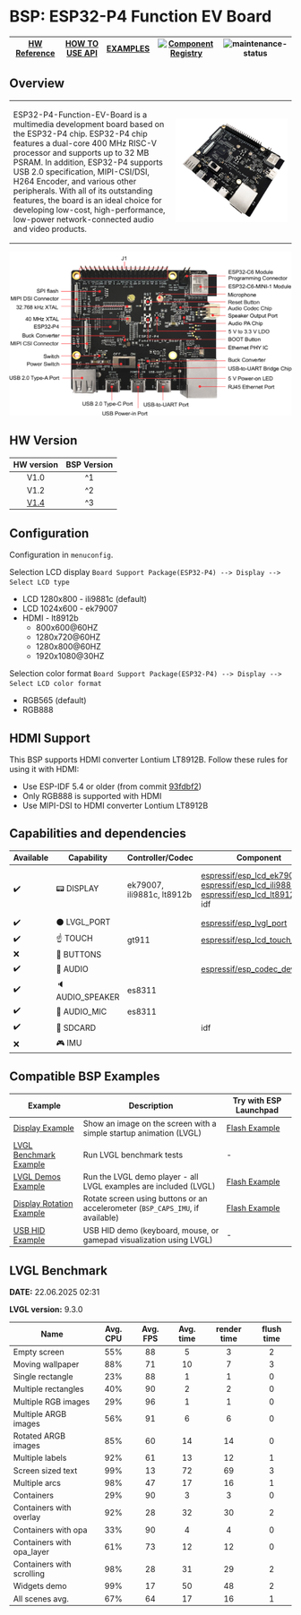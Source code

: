 # BSP: ESP32-P4 Function EV Board

| [HW Reference](https://docs.espressif.com/projects/esp-dev-kits/en/latest/esp32p4/esp32-p4-function-ev-board/user_guide.html) | [HOW TO USE API](API.md) | [EXAMPLES](#compatible-bsp-examples) | [![Component Registry](https://components.espressif.com/components/espressif/esp32_p4_function_ev_board/badge.svg)](https://components.espressif.com/components/espressif/esp32_p4_function_ev_board) | ![maintenance-status](https://img.shields.io/badge/maintenance-actively--developed-brightgreen.svg) |
| --- | --- | --- | --- | -- |

## Overview

<table>
<tr><td>

ESP32-P4-Function-EV-Board is a multimedia development board based on the ESP32-P4 chip. ESP32-P4 chip features a dual-core 400 MHz RISC-V processor and supports up to 32 MB PSRAM. In addition, ESP32-P4 supports USB 2.0 specification, MIPI-CSI/DSI, H264 Encoder, and various other peripherals. With all of its outstanding features, the board is an ideal choice for developing low-cost, high-performance, low-power network-connected audio and video products.

</td><td width="200">
  <img src="doc/esp32_p4_function_ev_board.webp">
</td></tr>
</table>

![](doc/esp32-p4-function-ev-board-annotated-photo-front.png)

## HW Version

| HW version | BSP Version |
| :--------: | :---------: |
|    V1.0    |      ^1     |
|    V1.2    |      ^2     |
|    [V1.4](https://docs.espressif.com/projects/esp-dev-kits/en/latest/esp32p4/esp32-p4-function-ev-board/user_guide.html)    |      ^3     |

## Configuration

Configuration in `menuconfig`.

Selection LCD display `Board Support Package(ESP32-P4) --> Display --> Select LCD type`
- LCD 1280x800 - ili9881c (default)
- LCD 1024x600 - ek79007
- HDMI - lt8912b
    - 800x600@60HZ
    - 1280x720@60HZ
    - 1280x800@60HZ
    - 1920x1080@30HZ

Selection color format `Board Support Package(ESP32-P4) --> Display --> Select LCD color format`
- RGB565 (default)
- RGB888

## HDMI Support

This BSP supports HDMI converter Lontium LT8912B. Follow these rules for using it with HDMI:
- Use ESP-IDF 5.4 or older (from commit [93fdbf2](https://github.com/espressif/esp-idf/commit/93fdbf25b3ea7e44d1f519ed61050847dcc8a076))
- Only RGB888 is supported with HDMI
- Use MIPI-DSI to HDMI converter Lontium LT8912B

## Capabilities and dependencies

<div align="center">
<!-- START_DEPENDENCIES -->

|     Available    |       Capability       |     Controller/Codec     |                                                                                                                                                         Component                                                                                                                                                        |                 Version                |
|------------------|------------------------|--------------------------|--------------------------------------------------------------------------------------------------------------------------------------------------------------------------------------------------------------------------------------------------------------------------------------------------------------------------|----------------------------------------|
|:heavy_check_mark:|     :pager: DISPLAY    |ek79007, ili9881c, lt8912b|[espressif/esp_lcd_ek79007](https://components.espressif.com/components/espressif/esp_lcd_ek79007)<br/>[espressif/esp_lcd_ili9881c](https://components.espressif.com/components/espressif/esp_lcd_ili9881c)<br/>[espressif/esp_lcd_lt8912b](https://components.espressif.com/components/espressif/esp_lcd_lt8912b)<br/>idf|1.*<br/>1.*<br/>>=0.1.1,<1.0.0<br/>>=5.3|
|:heavy_check_mark:|:black_circle: LVGL_PORT|                          |                                                                                                              [espressif/esp_lvgl_port](https://components.espressif.com/components/espressif/esp_lvgl_port)                                                                                                              |                   ^2                   |
|:heavy_check_mark:|    :point_up: TOUCH    |           gt911          |                                                                                                        [espressif/esp_lcd_touch_gt911](https://components.espressif.com/components/espressif/esp_lcd_touch_gt911)                                                                                                        |                   ^1                   |
|        :x:       | :radio_button: BUTTONS |                          |                                                                                                                                                                                                                                                                                                                          |                                        |
|:heavy_check_mark:|  :musical_note: AUDIO  |                          |                                                                                                              [espressif/esp_codec_dev](https://components.espressif.com/components/espressif/esp_codec_dev)                                                                                                              |                  1.2.*                 |
|:heavy_check_mark:| :speaker: AUDIO_SPEAKER|          es8311          |                                                                                                                                                                                                                                                                                                                          |                                        |
|:heavy_check_mark:| :microphone: AUDIO_MIC |          es8311          |                                                                                                                                                                                                                                                                                                                          |                                        |
|:heavy_check_mark:|  :floppy_disk: SDCARD  |                          |                                                                                                                                                            idf                                                                                                                                                           |                  >=5.3                 |
|        :x:       |    :video_game: IMU    |                          |                                                                                                                                                                                                                                                                                                                          |                                        |

<!-- END_DEPENDENCIES -->
</div>

## Compatible BSP Examples

<div align="center">
<!-- START_EXAMPLES -->

| Example | Description | Try with ESP Launchpad |
| ------- | ----------- | ---------------------- |
| [Display Example](https://github.com/espressif/esp-bsp/tree/master/examples/display) | Show an image on the screen with a simple startup animation (LVGL) | [Flash Example](https://espressif.github.io/esp-launchpad/?flashConfigURL=https://espressif.github.io/esp-bsp/config.toml&app=display) |
| [LVGL Benchmark Example](https://github.com/espressif/esp-bsp/tree/master/examples/display_lvgl_benchmark) | Run LVGL benchmark tests | - |
| [LVGL Demos Example](https://github.com/espressif/esp-bsp/tree/master/examples/display_lvgl_demos) | Run the LVGL demo player - all LVGL examples are included (LVGL) | [Flash Example](https://espressif.github.io/esp-launchpad/?flashConfigURL=https://espressif.github.io/esp-bsp/config.toml&app=display_lvgl_demo) |
| [Display Rotation Example](https://github.com/espressif/esp-bsp/tree/master/examples/display_rotation) | Rotate screen using buttons or an accelerometer (`BSP_CAPS_IMU`, if available) | [Flash Example](https://espressif.github.io/esp-launchpad/?flashConfigURL=https://espressif.github.io/esp-bsp/config.toml&app=display_rotation) |
| [USB HID Example](https://github.com/espressif/esp-bsp/tree/master/examples/display_usb_hid) | USB HID demo (keyboard, mouse, or gamepad visualization using LVGL) | - |

<!-- END_EXAMPLES -->
</div>

<!-- START_BENCHMARK -->

## LVGL Benchmark

**DATE:** 22.06.2025 02:31

**LVGL version:** 9.3.0

| Name | Avg. CPU | Avg. FPS | Avg. time | render time | flush time |
| ---- | :------: | :------: | :-------: | :---------: | :--------: |
| Empty screen | 55%  | 88  | 5  | 3  | 2  |
| Moving wallpaper | 88%  | 71  | 10  | 7  | 3  |
| Single rectangle | 23%  | 88  | 1  | 1  | 0  |
| Multiple rectangles | 40%  | 90  | 2  | 2  | 0  |
| Multiple RGB images | 29%  | 96  | 1  | 1  | 0  |
| Multiple ARGB images | 56%  | 91  | 6  | 6  | 0  |
| Rotated ARGB images | 85%  | 60  | 14  | 14  | 0  |
| Multiple labels | 92%  | 61  | 13  | 12  | 1  |
| Screen sized text | 99%  | 13  | 72  | 69  | 3  |
| Multiple arcs | 98%  | 47  | 17  | 16  | 1  |
| Containers | 29%  | 90  | 3  | 3  | 0  |
| Containers with overlay | 92%  | 28  | 32  | 30  | 2  |
| Containers with opa | 33%  | 90  | 4  | 4  | 0  |
| Containers with opa_layer | 61%  | 73  | 12  | 12  | 0  |
| Containers with scrolling | 98%  | 28  | 31  | 29  | 2  |
| Widgets demo | 99%  | 17  | 50  | 48  | 2  |
| All scenes avg. | 67%  | 64  | 17  | 16  | 1  |



<!-- END_BENCHMARK -->
